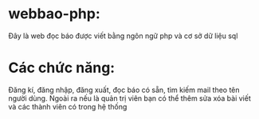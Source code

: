 # webbao-php: 
Đây là web đọc báo được viết bằng ngôn ngữ php và cơ sở dữ liệu sql
# Các chức năng: 
Đăng kí, đăng nhập, đăng xuất, đọc báo có sẵn, tìm kiếm mail theo tên người dùng. Ngoài ra nếu là quản trị viên bạn có 
thể thêm sửa xóa bài viết và các thành viên có trong hệ thống 
